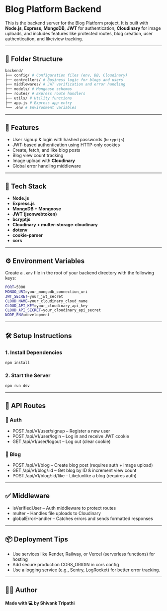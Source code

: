 # Blog Platform Backend

This is the backend server for the Blog Platform project. It is built with **Node.js**, **Express**, **MongoDB**, **JWT** for authentication, **Cloudinary** for image uploads, and includes features like protected routes, blog creation, user authentication, and like/view tracking.

---

## 📁 Folder Structure
```bash
backend/
├── config/ # Configuration files (env, DB, Cloudinary)
├── controllers/ # Business logic for blogs and users
├── middlewares/ # JWT verification and error handling
├── models/ # Mongoose schemas
├── routes/ # Express route handlers
├── utils/ # Utility functions
├── app.js # Express app entry
└── .env # Environment variables
```

---

## 🚀 Features

- User signup & login with hashed passwords (`bcryptjs`)
- JWT-based authentication using HTTP-only cookies
- Create, fetch, and like blog posts
- Blog view count tracking
- Image upload with **Cloudinary**
- Global error handling middleware

---

## 🧪 Tech Stack

- **Node.js**
- **Express.js**
- **MongoDB + Mongoose**
- **JWT (jsonwebtoken)**
- **bcryptjs**
- **Cloudinary + multer-storage-cloudinary**
- **dotenv**
- **cookie-parser**
- **cors**

---

## ⚙️ Environment Variables

Create a `.env` file in the root of your backend directory with the following keys:

```bash
PORT=5000
MONGO_URI=your_mongodb_connection_uri
JWT_SECRET=your_jwt_secret
CLOUD_NAME=your_cloudinary_cloud_name
CLOUD_API_KEY=your_cloudinary_api_key
CLOUD_API_SECRET=your_cloudinary_api_secret
NODE_ENV=development
```

---

## 🛠️ Setup Instructions

### 1. Install Dependencies
```bash
npm install
```

### 2. Start the Server
```bash
npm run dev
```

---

## 📡 API Routes

### 🔐 Auth
- POST /api/v1/user/signup – Register a new user
- POST /api/v1/user/login – Log in and receive JWT cookie
- GET /api/v1/user/logout – Log out (clear cookie)

### 📝 Blog
- POST /api/v1/blog – Create blog post (requires auth + image upload)
- GET /api/v1/blog/:id – Get blog by ID & increment view count
- POST /api/v1/blog/:id/like – Like/unlike a blog (requires auth)

---

## ✅ Middleware
- isVerifiedUser – Auth middleware to protect routes
- multer – Handles file uploads to Cloudinary
- globalErrorHandler – Catches errors and sends formatted responses

---

## 📦 Deployment Tips
- Use services like Render, Railway, or Vercel (serverless functions) for hosting
- Add secure production CORS_ORIGIN in cors config
- Use a logging service (e.g., Sentry, LogRocket) for better error tracking.

---

## 👨‍💻 Author
#### Made with 💻 by Shivank Tripathi